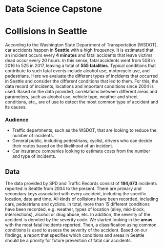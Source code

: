 # Data Science Capstone

# Collisions in Seattle

According to the Washington State Department of Transportation (WSDOT), car accidents happen in **Seattle** with a high frequency. It is estimated that an incident occurs every **4 minutes** and fatal accidents that leave victims dead occur every 20 hours. In this sense, fatal accidents went from 508 in 2016 to 525 in 2017, leaving a total of **555 fatalities**. Typical conditions that contribute to such fatal events include alcohol use, motorcycle use, and pedestrians. Here we evaluate the different types of incidents that occurred in Seattle and consider the different conditions that led to them. For this, the data record of incidents, locations and important conditions since 2004 is used. Based on the data provided, correlations between different areas and parameters, such as alcohol use, vehicle type, weather and street conditions, etc., are of use to detect the most common type of accident and its causes.

### Audience

- Traffic departments, such as the WSDOT, that are looking to reduce the number of incidents.
- General public, including pedestrians, cyclist, drivers who can decide their routes based on the likelihood of an incident. 
- Car insurance companies looking to estimate costs from the number and type of incidents.


## Data

The data provided by SPD and Traffic Records consist of **194,673** incidents reported in Seattle from 2004 to the present. There are primary and secondary keys associated with every accident, including the specific location, date and time. All kinds of collisions have been recorded, including cars, pedestrians and cyclists. In total, more than 15 different conditions have been recorded, e.g. weather, types of location (alley, mid-block, intersections), alcohol or drug abuse, etc. In addition, the severity of the accident is denoted by the severity code. We started looking in the **areas** with the most fatal incidents reported. Then, a classification using common conditions is used to assess the severity of the accident. Based on our findings, a report that specifies which conditions and areas in Seattle should be a priority for future prevention of fatal car accidents.